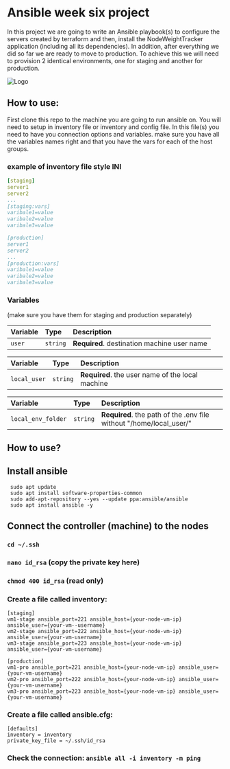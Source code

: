 
# Ansible week six project

In this project we are going to write an Ansible playbook(s) to configure the servers created by terraform and then, install the NodeWeightTracker application (including all its dependencies). In addition, after everything we did so far we are ready to move to production. To achieve this we will need to provision 2 identical environments, one for staging and another for production.


![Logo](https://bootcamp.rhinops.io/images/ansible.gif)


## How to use:

First clone this repo to the machine you are going to run ansible on. You will need to setup in inventory file or inventory and config file.
In this file(s) you need to have you connection options and variables. make sure you have all the variables names right and that you have the vars for each of the host groups.







### example of inventory file style INI

```yml
[staging]
server1
server2
...
[staging:vars]
varibale1=value
varibale2=value
varibale3=value

[production]
server1
server2
...
[production:vars]
varibale1=value
varibale2=value
varibale3=value
```
### Variables


(make sure you have them for staging and production separately)

| Variable | Type     | Description                |
| :-------- | :------- | :------------------------- |
| `user` | `string` | **Required**. destination machine user name |


| Variable  | Type     | Description                       |
| :-------- | :------- | :-------------------------------- |
| `local_user`      | `string` | **Required**. the user name of the local machine |


|  Variable  | Type     | Description                       |
| :-------- | :------- | :-------------------------------- |
| `local_env_folder`      | `string` | **Required**. the path of the .env file without "/home/local_user/" |


## How to use?

## **Install ansible**
```
 sudo apt update
 sudo apt install software-properties-common
 sudo add-apt-repository --yes --update ppa:ansible/ansible
 sudo apt install ansible -y
 ```

## **Connect the controller (machine)  to the nodes**
###  `cd ~/.ssh`
###  `nano id_rsa` (copy the private key here)
###  `chmod 400 id_rsa` (read only)
###  Create a file called inventory:
```
[staging]
vm1-stage ansible_port=221 ansible_host={your-node-vm-ip} ansible_user={your-vm--username}
vm2-stage ansible_port=222 ansible_host={your-node-vm-ip} ansible_user={your-vm-username}
vm3-stage ansible_port=223 ansible_host={your-node-vm-ip} ansible_user={your-vm-username}

[production]
vm1-pro ansible_port=221 ansible_host={your-node-vm-ip} ansible_user={your-vm-username}
vm2-pro ansible_port=222 ansible_host={your-node-vm-ip} ansible_user={your-vm-username}
vm3-pro ansible_port=223 ansible_host={your-node-vm-ip} ansible_user={your-vm-username}

```
### Create a file called ansible.cfg:
```
[defaults]
inventory = inventory
private_key_file = ~/.ssh/id_rsa
```

###  Check the connection: `ansible all -i inventory -m ping`








